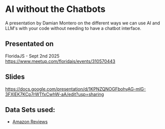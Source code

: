 # AI without the Chatbots
A presentation by Damian Montero on the different ways we can use AI and LLM's with your code without needing to have a chatbot interface.

## Presentated on
FloridaJS - Sept 2nd 2025
https://www.meetup.com/floridajs/events/310570443

## Slides
https://docs.google.com/presentation/d/1KPNZQNOGFbohyAG-mlG-3FXlEK7KCp7rWTfxCwhW-aA/edit?usp=sharing

## Data Sets used:
- [Amazon Reviews](https://www.kaggle.com/datasets/mehmetisik/amazon-review/data)